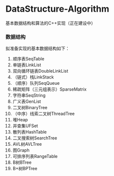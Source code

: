 # DataStructure-Algorithm

基本数据结构和算法的C++实现（正在建设中）

### 数据结构

拟准备实现的基本数据结构如下：

1. 顺序表SeqTable
2. 单链表LinkList
3. 双向循环链表DoubleLinkList
4. （链式）栈LinkStack
5. （顺序）队列SeqQueue
6. 稀疏矩阵（三元组表示）SparseMatrix
7. 字符串SeqString
8. 广义表GenList
9. 二叉树BinaryTree
10. （中序）线索二叉树ThreadTree
11. 堆Heap
12. 并查集UFSet
13. 散列表HashTable
14. 二叉搜索树SearchTree
15. AVL树AVLTree
16. 图Graph
17. 可排序列表RangeTable
18. B树BTree
19. B+树BPTree
